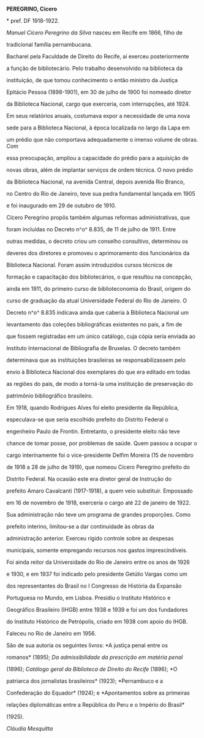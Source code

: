 **PEREGRINO, Cícero**



\* pref. DF 1918-1922.



*Manuel Cícero Peregrino da Silva* nasceu em Recife em 1866, filho de

tradicional família pernambucana.



Bacharel pela Faculdade de Direito do Recife, aí exerceu posteriormente

a função de bibliotecário. Pelo trabalho desenvolvido na biblioteca da

instituição, de que tomou conhecimento o então ministro da Justiça

Epitácio Pessoa (1898-1901), em 30 de julho de 1900 foi nomeado diretor

da Biblioteca Nacional, cargo que exerceria, com interrupções, até 1924.



Em seus relatórios anuais, costumava expor a necessidade de uma nova

sede para a Biblioteca Nacional, à época localizada no largo da Lapa em

um prédio que não comportava adequadamente o imenso volume de obras. Com

essa preocupação, ampliou a capacidade do prédio para a aquisição de

novas obras, além de implantar serviços de ordem técnica. O novo prédio

da Biblioteca Nacional, na avenida Central, depois avenida Rio Branco,

no Centro do Rio de Janeiro, teve sua pedra fundamental lançada em 1905

e foi inaugurado em 29 de outubro de 1910.



Cícero Peregrino propôs também algumas reformas administrativas, que

foram incluídas no Decreto n^o^ 8.835, de 11 de julho de 1911. Entre

outras medidas, o decreto criou um conselho consultivo, determinou os

deveres dos diretores e promoveu o aprimoramento dos funcionários da

Biblioteca Nacional. Foram assim introduzidos cursos técnicos de

formação e capacitação dos bibliotecários, o que resultou na concepção,

ainda em 1911, do primeiro curso de biblioteconomia do Brasil, origem do

curso de graduação da atual Universidade Federal do Rio de Janeiro. O

Decreto n^o^ 8.835 indicava ainda que caberia à Biblioteca Nacional um

levantamento das coleções bibliográficas existentes no país, a fim de

que fossem registradas em um único catálogo, cuja cópia seria enviada ao

Instituto Internacional de Bibliografia de Bruxelas. O decreto também

determinava que as instituições brasileiras se responsabilizassem pelo

envio à Biblioteca Nacional dos exemplares do que era editado em todas

as regiões do país, de modo a torná-la uma instituição de preservação do

patrimônio bibliográfico brasileiro.



Em 1918, quando Rodrigues Alves foi eleito presidente da República,

especulava-se que seria escolhido prefeito do Distrito Federal o

engenheiro Paulo de Frontin. Entretanto, o presidente eleito não teve

chance de tomar posse, por problemas de saúde. Quem passou a ocupar o

cargo interinamente foi o vice-presidente Delfim Moreira (15 de novembro

de 1918 a 28 de julho de 1919), que nomeou Cícero Peregrino prefeito do

Distrito Federal. Na ocasião este era diretor geral de Instrução do

prefeito Amaro Cavalcanti (1917-1918), a quem veio substituir. Empossado

em 16 de novembro de 1918, exerceria o cargo até 22 de janeiro de 1922.

Sua administração não teve um programa de grandes proporções. Como

prefeito interino, limitou-se a dar continuidade às obras da

administração anterior. Exerceu rígido controle sobre as despesas

municipais, somente empregando recursos nos gastos imprescindíveis.



Foi ainda reitor da Universidade do Rio de Janeiro entre os anos de 1926

e 1930, e em 1937 foi indicado pelo presidente Getúlio Vargas como um

dos representantes do Brasil no I Congresso de História da Expansão

Portuguesa no Mundo, em Lisboa. Presidiu o Instituto Histórico e

Geográfico Brasileiro (IHGB) entre 1938 e 1939 e foi um dos fundadores

do Instituto Histórico de Petrópolis, criado em 1938 com apoio do IHGB.



Faleceu no Rio de Janeiro em 1956.



São de sua autoria os seguintes livros: *A justiça penal entre os

romanos* (1895); *Da* *admissibilidade da prescrição em matéria penal*

(1896); *Catálogo geral da Biblioteca de Direito do Recife* (1896); *O

patriarca dos jornalistas brasileiros* (1923); *Pernambuco e a

Confederação do Equador* (1924); e *Apontamentos sobre as primeiras

relações diplomáticas entre a República do Peru e o Império do Brasil*

(1925).



*Cláudia Mesquitta*



